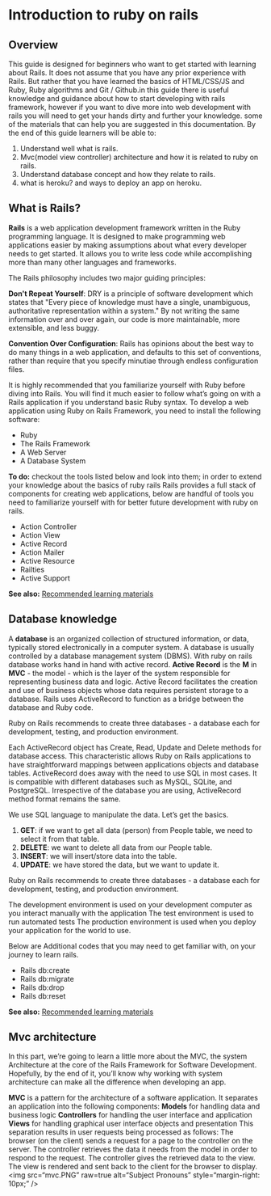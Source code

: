 # Introduction to ruby on rails
## Overview
This guide is designed for beginners who want to get started with learning about  Rails. It does not assume that you have any prior experience with Rails. But rather that you have learned the basics of HTML/CSS/JS and Ruby, Ruby algorithms and Git / Github.in this guide there is useful knowledge and guidance about how to start developing with rails framework, however if you want to dive more into web development with rails you will need to get your hands dirty and further your knowledge. some of the materials that can help you are suggested in this documentation.  By the end of this guide  learners will be able to:

1. Understand well what is rails.
2. Mvc(model view controller) architecture and how it is related to ruby  on rails.
3. Understand database concept and how they relate to rails.
4. what is heroku?  and ways to deploy an app on heroku.

## What is Rails?

**Rails** is a web application development framework written in the Ruby programming language. It is designed to make programming web applications easier by making assumptions about what every developer needs to get started. It allows you to write less code while accomplishing more than many other languages and frameworks.

The Rails philosophy includes two major guiding principles:

**Don't Repeat Yourself**: DRY is a principle of software development which states that "Every piece of knowledge must have a single, unambiguous, authoritative representation within a system." By not writing the same information over and over again, our code is more maintainable, more extensible, and less buggy.

**Convention Over Configuration**: Rails has opinions about the best way to do many things in a web application, and defaults to this set of conventions, rather than require that you specify minutiae through endless configuration files.

It is highly recommended that you familiarize yourself with Ruby before diving into Rails. You will find it much easier to follow what’s going on with a Rails application if you understand basic Ruby syntax. 
To develop a web application using Ruby on Rails Framework, you need to install the following software:

- Ruby
- The Rails Framework
- A Web Server
- A Database System

**To do:** checkout the tools listed below and look into them; in order to extend your knowledge about the basics of ruby rails
Rails provides a full stack of components for creating web applications, below are handful of tools you need to familiarize yourself with for better future development with ruby on rails.

- Action Controller
- Action View
- Active Record
- Action Mailer
- Active Resource
- Railties
- Active Support

**See also:** 
[Recommended learning materials](https://guides.rubyonrails.org/v2.3/getting_started.html)

## Database knowledge

A **database** is an organized collection of structured information, or data, typically stored electronically in a computer system. A database is usually controlled by a database management system (DBMS).
With ruby on rails database works hand in hand with active record.
**Active Record** is the **M** in **MVC** - the model - which is the layer of the system responsible for representing business data and logic. Active Record facilitates the creation and use of business objects whose data requires persistent storage to a database.
Rails uses ActiveRecord to function as a bridge between the database and Ruby code.

Ruby on Rails recommends to create three databases - a database each for development, testing, and production environment.

Each ActiveRecord object has Create, Read, Update and Delete methods for database access. This characteristic allows Ruby on Rails applications to have straightforward mappings between applications objects and database tables. ActiveRecord does away with the need to use SQL in most cases. It is compatible with different databases such as MySQL, SQLite, and PostgreSQL. Irrespective of the database you are using, ActiveRecord method format remains the same.

We use SQL language to manipulate the data. Let’s get the basics.

1. **GET**: if we want to get all data (person) from People table, we need to select it from that table.
2. **DELETE**: we want to delete all data from our People table.
3. **INSERT**: we will insert/store data into the table.
4. **UPDATE**: we have stored the data, but we want to update it.

Ruby on Rails recommends to create three databases - a database each for development, testing, and production environment.

The development environment is used on your development computer as you interact manually with the application
The test environment is used to run automated tests
The production environment is used when you deploy your application for the world to use.

Below are Additional codes that you may need to get familiar with, on your journey to learn rails.

- Rails db:create
- Rails db:migrate
- Rails db:drop
- Rails db:reset

**See also:** 
[Recommended learning materials](https://guides.rubyonrails.org/v2.3/getting_started.html)

## Mvc architecture

In this part, we’re going to learn a little more about the MVC, the system Architecture at the core of the Rails Framework for Software Development. Hopefully, by the end of it, you’ll know why working with system architecture can make all the difference when developing an app.

**MVC** is a pattern for the architecture of a software application. It separates an application into the following components:
**Models** for handling data and business logic
**Controllers** for handling the user interface and application
**Views** for handling graphical user interface objects and presentation
This separation results in user requests being processed as follows:
The browser (on the client) sends a request for a page to the controller on the server.
The controller retrieves the data it needs from the model in order to respond to the request.
The controller gives the retrieved data to the view.
The view is rendered and sent back to the client for the browser to display.
<img
src=“mvc.PNG”
raw=true
alt=“Subject Pronouns”
style=“margin-right: 10px;”
/>

